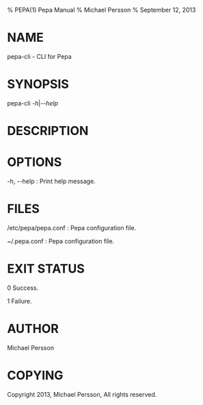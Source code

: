 % PEPA(1) Pepa Manual
% Michael Persson
% September 12, 2013

# NAME

pepa-cli - CLI for Pepa

# SYNOPSIS

pepa-cli *-h*|*--help*

# DESCRIPTION


# OPTIONS

-h, --help
:   Print help message.

# FILES

/etc/pepa/pepa.conf
:   Pepa configuration file.

~/.pepa.conf
:   Pepa configuration file.

# EXIT STATUS

0
    Success.

1
    Failure.


# AUTHOR

Michael Persson

# COPYING

Copyright 2013, Michael Persson, All rights reserved.
